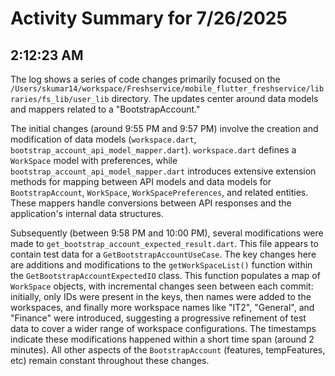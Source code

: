 # Activity Summary for 7/26/2025

## 2:12:23 AM
The log shows a series of code changes primarily focused on the `/Users/skumar14/workspace/Freshservice/mobile_flutter_freshservice/libraries/fs_lib/user_lib` directory.  The updates center around data models and mappers related to a "BootstrapAccount."

The initial changes (around 9:55 PM and 9:57 PM) involve the creation and modification of data models (`workspace.dart`, `bootstrap_account_api_model_mapper.dart`).  `workspace.dart` defines a `WorkSpace` model with preferences, while `bootstrap_account_api_model_mapper.dart` introduces extensive extension methods for mapping between API models and data models for `BootstrapAccount`, `WorkSpace`, `WorkSpacePreferences`, and related entities. These mappers handle conversions between API responses and the application's internal data structures.

Subsequently (between 9:58 PM and 10:00 PM), several modifications were made to  `get_bootstrap_account_expected_result.dart`. This file appears to contain test data for a `GetBootstrapAccountUseCase`. The key changes here are additions and modifications to the `getWorkSpaceList()` function within the `GetBootstrapAccountExpectedIO` class.  This function populates a map of `WorkSpace` objects, with incremental changes seen between each commit: initially, only IDs were present in the keys, then names were added to the workspaces, and finally more workspace names like "IT2", "General", and "Finance" were introduced, suggesting a progressive refinement of test data to cover a wider range of workspace configurations.  The timestamps indicate these modifications happened within a short time span (around 2 minutes).  All other aspects of the `BootstrapAccount` (features, tempFeatures, etc) remain constant throughout these changes.
